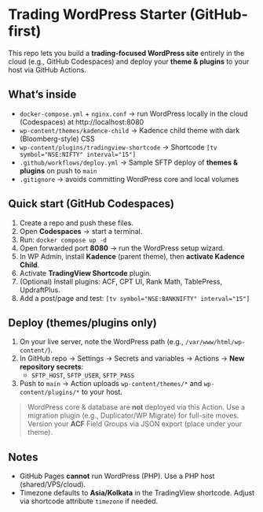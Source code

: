 # Trading WordPress Starter (GitHub-first)

This repo lets you build a **trading-focused WordPress site** entirely in the cloud (e.g., GitHub Codespaces) and deploy your **theme & plugins** to your host via GitHub Actions.

## What’s inside
- `docker-compose.yml` + `nginx.conf` → run WordPress locally in the cloud (Codespaces) at http://localhost:8080
- `wp-content/themes/kadence-child` → Kadence child theme with dark (Bloomberg-style) CSS
- `wp-content/plugins/tradingview-shortcode` → Shortcode `[tv symbol="NSE:NIFTY" interval="15"]`
- `.github/workflows/deploy.yml` → Sample SFTP deploy of **themes & plugins** on push to `main`
- `.gitignore` → avoids committing WordPress core and local volumes

## Quick start (GitHub Codespaces)
1. Create a repo and push these files.
2. Open **Codespaces** → start a terminal.
3. Run: `docker compose up -d`
4. Open forwarded port **8080** → run the WordPress setup wizard.
5. In WP Admin, install **Kadence** (parent theme), then **activate Kadence Child**.
6. Activate **TradingView Shortcode** plugin.
7. (Optional) Install plugins: ACF, CPT UI, Rank Math, TablePress, UpdraftPlus.
8. Add a post/page and test: `[tv symbol="NSE:BANKNIFTY" interval="15"]`

## Deploy (themes/plugins only)
1. On your live server, note the WordPress path (e.g., `/var/www/html/wp-content/`).
2. In GitHub repo → Settings → Secrets and variables → Actions → **New repository secrets**:
   - `SFTP_HOST`, `SFTP_USER`, `SFTP_PASS`
3. Push to `main` → Action uploads `wp-content/themes/*` and `wp-content/plugins/*` to your host.

> WordPress core & database are **not** deployed via this Action. Use a migration plugin (e.g., Duplicator/WP Migrate) for full-site moves. Version your **ACF** Field Groups via JSON export (place under your theme).

## Notes
- GitHub Pages **cannot** run WordPress (PHP). Use a PHP host (shared/VPS/cloud).
- Timezone defaults to **Asia/Kolkata** in the TradingView shortcode. Adjust via shortcode attribute `timezone` if needed.
